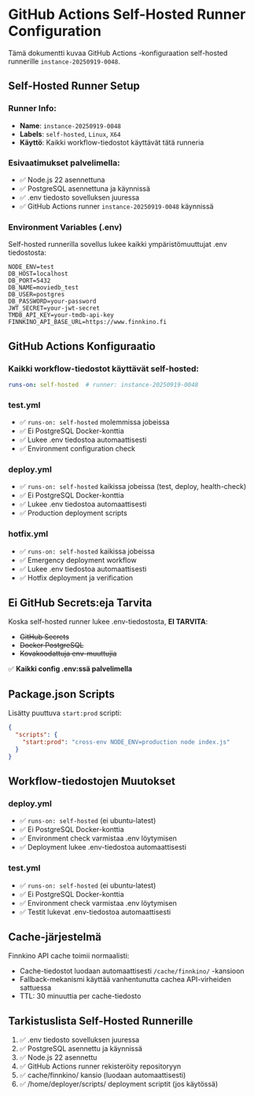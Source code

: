# GitHub Actions Self-Hosted Runner Configuration

Tämä dokumentti kuvaa GitHub Actions -konfiguraation self-hosted runnerille `instance-20250919-0048`.

## Self-Hosted Runner Setup

### Runner Info:
- **Name**: `instance-20250919-0048`
- **Labels**: `self-hosted`, `Linux`, `X64`
- **Käyttö**: Kaikki workflow-tiedostot käyttävät tätä runneria

### Esivaatimukset palvelimella:
- ✅ Node.js 22 asennettuna
- ✅ PostgreSQL asennettuna ja käynnissä
- ✅ .env tiedosto sovelluksen juuressa
- ✅ GitHub Actions runner `instance-20250919-0048` käynnissä

### Environment Variables (.env)
Self-hosted runnerilla sovellus lukee kaikki ympäristömuuttujat .env tiedostosta:

```env
NODE_ENV=test
DB_HOST=localhost
DB_PORT=5432
DB_NAME=moviedb_test
DB_USER=postgres
DB_PASSWORD=your-password
JWT_SECRET=your-jwt-secret
TMDB_API_KEY=your-tmdb-api-key
FINNKINO_API_BASE_URL=https://www.finnkino.fi
```

## GitHub Actions Konfiguraatio

### Kaikki workflow-tiedostot käyttävät self-hosted:
```yaml
runs-on: self-hosted  # runner: instance-20250919-0048
```

### test.yml
- ✅ `runs-on: self-hosted` molemmissa jobeissa
- ✅ Ei PostgreSQL Docker-konttia
- ✅ Lukee .env tiedostoa automaattisesti
- ✅ Environment configuration check

### deploy.yml  
- ✅ `runs-on: self-hosted` kaikissa jobeissa (test, deploy, health-check)
- ✅ Ei PostgreSQL Docker-konttia 
- ✅ Lukee .env tiedostoa automaattisesti
- ✅ Production deployment scripts

### hotfix.yml
- ✅ `runs-on: self-hosted` kaikissa jobeissa
- ✅ Emergency deployment workflow
- ✅ Lukee .env tiedostoa automaattisesti
- ✅ Hotfix deployment ja verification

## Ei GitHub Secrets:eja Tarvita

Koska self-hosted runner lukee .env-tiedostosta, **EI TARVITA**:
- ~~GitHub Secrets~~
- ~~Docker PostgreSQL~~
- ~~Kovakoodattuja env-muuttujia~~

✅ **Kaikki config .env:ssä palvelimella**

## Package.json Scripts

Lisätty puuttuva `start:prod` scripti:
```json
{
  "scripts": {
    "start:prod": "cross-env NODE_ENV=production node index.js"
  }
}
```

## Workflow-tiedostojen Muutokset

### deploy.yml
- ✅ `runs-on: self-hosted` (ei ubuntu-latest)
- ✅ Ei PostgreSQL Docker-konttia
- ✅ Environment check varmistaa .env löytymisen
- ✅ Deployment lukee .env-tiedostoa automaattisesti

### test.yml  
- ✅ `runs-on: self-hosted` (ei ubuntu-latest)  
- ✅ Ei PostgreSQL Docker-konttia
- ✅ Environment check varmistaa .env löytymisen
- ✅ Testit lukevat .env-tiedostoa automaattisesti

## Cache-järjestelmä

Finnkino API cache toimii normaalisti:
- Cache-tiedostot luodaan automaattisesti `/cache/finnkino/` -kansioon
- Fallback-mekanismi käyttää vanhentunutta cachea API-virheiden sattuessa
- TTL: 30 minuuttia per cache-tiedosto

## Tarkistuslista Self-Hosted Runnerille

1. ✅ .env tiedosto sovelluksen juuressa
2. ✅ PostgreSQL asennettu ja käynnissä
3. ✅ Node.js 22 asennettu
4. ✅ GitHub Actions runner rekisteröity repositoryyn
5. ✅ cache/finnkino/ kansio (luodaan automaattisesti)
6. ✅ /home/deployer/scripts/ deployment scriptit (jos käytössä)